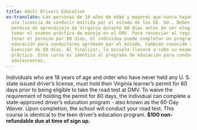 ```yaml
---
title: Adult Drivers Education
es-translate: Las personas de 18 años de edad y mayores que nunca hayan tenido
  una licencia de conducir emitida por el estado de los EE. UU., Deben tener su
  permiso de aprendizaje de Virginia durante 60 días antes de ser elegibles para
  tomar el examen práctico de manejo en el DMV. Para renunciar al requisito de
  tener el permiso por 60 días, el individuo puede completar un programa de
  educación para conductores aprobado por el estado, también conocido como la
  Exención de 60 días. Al finalizar, la escuela llevará a cabo su examen
  práctico. Este curso es idéntico al programa de educación para conductores
  adolescentes.
---
```

Individuals who are 18 years of age and older who have never held any U. S. state issued driver’s license, must hold their Virginia learner’s permit for 60 days prior to being eligible to take the road test at DMV. To waive the requirement of holding the permit for 60 days, the individual can complete a state-approved driver’s education program - also known as the 60-Day Waiver. Upon completion, the school will conduct your road test. This course is identical to the teen driver’s education program.  **$100 non-refundable due at time of sign up.**